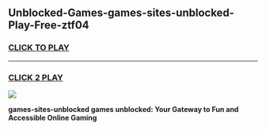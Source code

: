 
## Unblocked-Games-games-sites-unblocked-Play-Free-ztf04
<h3>
<a href="https://premium76.site?title=games-sites-unblocked&ref=18A1">CLICK TO PLAY</a></h3>
<hr>

<h3>
<a href="https://premium76.site?title=games-sites-unblocked&ref=18A1">CLICK 2 PLAY</a>
  
</h3>

<a href="https://premium76.site?title=games-sites-unblocked&ref=18A1"><img src="https://clearcache.store/games.png"></a>


**games-sites-unblocked games unblocked: Your Gateway to Fun and Accessible Online Gaming**
